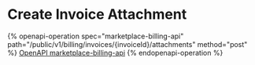 # Create Invoice Attachment

{% openapi-operation spec="marketplace-billing-api" path="/public/v1/billing/invoices/{invoiceId}/attachments" method="post" %}
[OpenAPI marketplace-billing-api](https://api.platform.softwareone.com/public/v1/billing/openapi.json)
{% endopenapi-operation %}

